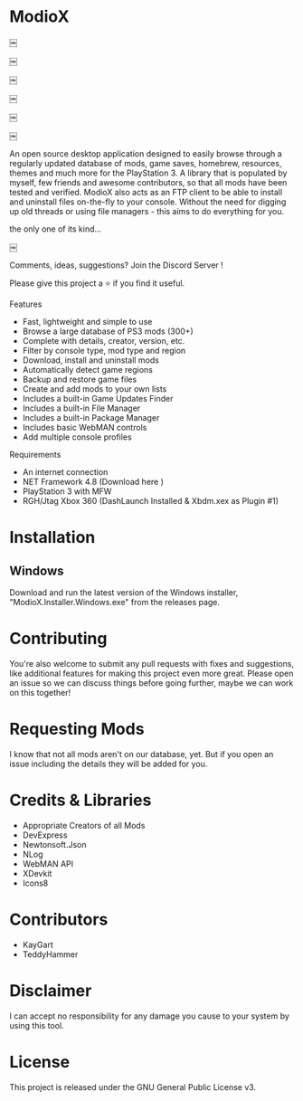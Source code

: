 
# ModioX

￼

￼

￼

￼

￼

￼

An open source desktop application designed to easily browse through a regularly updated database of mods, game saves, homebrew, resources, themes and much more for the PlayStation 3. A library that is populated by myself, few friends and awesome contributors, so that all mods have been tested and verified. ModioX also acts as an FTP client to be able to install and uninstall files on-the-fly to your console. Without the need for digging up old threads or using file managers - this aims to do everything for you.

the only one of its kind...

￼

Comments, ideas, suggestions? Join the Discord Server !

Please give this project a ⭐ if you find it useful.

Features
* Fast, lightweight and simple to use
* Browse a large database of PS3 mods (300+)
* Complete with details, creator, version, etc.
* Filter by console type, mod type and region
* Download, install and uninstall mods
* Automatically detect game regions
* Backup and restore game files
* Create and add mods to your own lists
* Includes a built-in Game Updates Finder
* Includes a built-in File Manager
* Includes a built-in Package Manager
* Includes basic WebMAN controls
* Add multiple console profiles

Requirements
* An internet connection
* NET Framework 4.8 (Download here )
* PlayStation 3 with MFW
* RGH/Jtag Xbox 360 (DashLaunch Installed & Xbdm.xex as Plugin #1)

# Installation

## Windows

Download and run the latest version of the Windows installer, "ModioX.Installer.Windows.exe" from the releases page.

# Contributing

You're also welcome to submit any pull requests with fixes and suggestions, like additional features for making this project even more great. Please open an issue so we can discuss things before going further, maybe we can work on this together!

# Requesting Mods

I know that not all mods aren't on our database, yet. But if you open an issue including the details they will be added for you.

# Credits & Libraries
* Appropriate Creators of all Mods
* DevExpress
* Newtonsoft.Json
* NLog
* WebMAN API
* XDevkit
* Icons8

# Contributors
* KayGart
* TeddyHammer

# Disclaimer

I can accept no responsibility for any damage you cause to your system by using this tool.

# License

This project is released under the GNU General Public License v3.